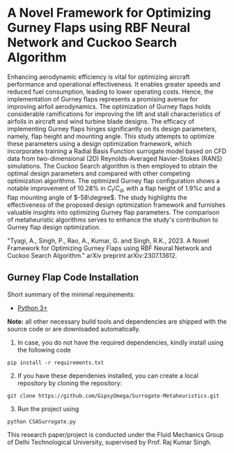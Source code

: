 # A Novel Framework for Optimizing Gurney Flaps using RBF Neural Network and Cuckoo Search Algorithm

Enhancing aerodynamic efficiency is vital for optimizing aircraft performance and operational effectiveness. It enables greater speeds and reduced fuel consumption, leading to lower operating costs. Hence, the implementation of Gurney flaps represents a promising avenue for improving airfoil aerodynamics. The optimization of Gurney flaps holds considerable ramifications for improving the lift and stall characteristics of airfoils in aircraft and wind turbine blade designs. The efficacy of implementing Gurney flaps hinges significantly on its design parameters, namely, flap height and mounting angle. This study attempts to optimize these parameters using a design optimization framework, which incorporates training a Radial Basis Function surrogate model based on CFD data from two-dimensional (2D) Reynolds-Averaged Navier-Stokes (RANS) simulations. The Cuckoo Search algorithm is then employed to obtain the optimal design parameters and compared with other competing optimization algorithms. The optimized Gurney flap configuration shows a notable improvement of 10.28\% in $C_l/C_d$, with a flap height of 1.9\%c and a flap mounting angle of $-58\degree$. The study highlights the effectiveness of the proposed design optimization framework and furnishes valuable insights into optimizing Gurney flap parameters. The comparison of metaheuristic algorithms serves to enhance the study's contribution to Gurney flap design optimization.

"Tyagi, A., Singh, P., Rao, A., Kumar, G. and Singh, R.K., 2023. A Novel Framework for Optimizing Gurney Flaps using RBF Neural Network and Cuckoo Search Algorithm." 
arXiv preprint arXiv:2307.13612.

## Gurney Flap Code Installation

Short summary of the minimal requirements:
* [Python 3+](https://www.python.org/)

**Note:** all other necessary build tools and dependencies are shipped with the source code or are downloaded automatically.
1. In case, you do not have the required dependencies, kindly install using the following code
  ```
  pip install -r requirements.txt
  ```
2. If you have these dependenies installed, you can create a local repository by cloning the repository:
  ```
  git clone https://github.com/GipsyOmega/Surrogate-Metaheuristics.git
  ```
3. Run the project using
  ```
  python CSASurrogate.py
  ```
This research paper/project is conducted under the Fluid Mechanics Group of Delhi Technological University, supervised by Prof. Raj Kumar Singh.
